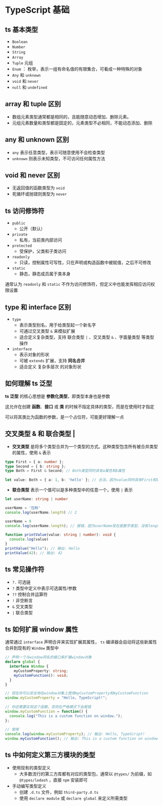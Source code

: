 # TypeScript 基础


## ts 基本类型

- `Boolean`
- `Number`
- `String`
- `Array`
- `Tuple` 元组
- `Enum` ： 枚举，表示一组有命名值的有限集合，可看成一种特殊的对象
- `Any` 和 `unknown`
- `void` 和 `never`
- `null` 和 `undefined`


## array 和 tuple 区别

- 数组元素类型通常都是相同的，且能随意动态增加、删除元素。
- 元组元素数量和类型都是固定的，元素类型不必相同，不能动态添加、删除


## any 和 unknown 区别

- `any` 表示任意类型，表示可随意使用不会检查类型
- `unknown` 则表示未知类型，不可访问任何属性方法


## void 和 never 区别

- 无返回值的函数类型为 `void`
- 死循环或抛错则类型为 `never`


## ts 访问修饰符

- `public`
  - 公开（默认）
- `private`
  - 私有，当前类内部访问
- `protected`
  - 受保护，父类和子类访问
- `readonly`
  - 只读，控制属性可写性，只在声明或构造函数中被赋值，之后不可修改
- `static`
  - 静态，静态成员属于类本身

通常认为 `readonly` 和 `static` 不作为访问修饰符，但定义中也能发挥相应访问权限设置


## type 和 interface 区别

- `type`
  - 表示类型别名，用于给类型起一个新名字
  - 可通过交叉类型 `&` 来模拟扩展
  - 适合定义复杂类型，支持 联合类型 `|` 、交叉类型 `&` 、字面量类型 等类型操作
- `interface`
  - 表示对象的形状
  - 可被 `extends` 扩展，支持 **同名合并**
  - 适合定义 复杂多层次 的对象形状



## 如何理解 ts 泛型

**ts 泛型** 的核心思想是 **参数化类型**，即类型本身也是参数

这允许在创建 **函数**、**接口** 或 **类** 的时候不指定具体的类型，而是在使用时才指定

可以将其类比为函数的参数，是一个占位符，可能更好理解一点



## 交叉类型 & 和 联合类型 |

- **交叉类型** 是将多个类型合并为一个类型的方式。这种类型包含所有被合并类型的属性，使用 `&` 表示

```ts
type First = { a: number };  
type Second = { b: string };  
type Both = First & Second; // Both类型同时具有a属性和b属性  
  
let value: Both = { a: 1, b: 'hello' }; // 合法，因为value同时具有First和Second的所有属性
```


- **联合类型** 表示一个值可以是多种类型中的任意一个，使用 `|` 表示

```ts
let userName: string | number

userName = '拉粉'
console.log(userName.length) // 2

userName = 9
console.log(userName.length); // 报错，因为userName现在是数字类型，没有length属性
  
function printValue(value: string | number): void {  
  console.log(value)
}  
printValue("Hello"); // 输出: Hello
printValue(42); // 输出: 42
```


## ts 常见操作符

- `?.` 可选链
- `?` 类型中定义中表示可选属性/参数
- `??` 控制合并运算符
- `!` 非空断言
- `&` 交叉类型
- `|` 联合类型


## ts 如何扩展 window 属性

通常通过 `interface` 声明合并来实现扩展其属性， `ts` 编译器会自动将这些新属性合并到现有的 `Window` 类型中

```ts
// 声明一个与window同名的接口来扩展window对象
declare global {
  interface Window {
    myCustomProperty: string;
    myCustomFunction(): void;
  }
}

// 现在你可以安全地在window对象上使用myCustomProperty和myCustomFunction
window.myCustomProperty = "Hello, TypeScript!";
  
// 你还需要实现这个函数，否则在严格模式下会报错
window.myCustomFunction = function() {
  console.log("This is a custom function on window.");
};
  
// 使用  
console.log(window.myCustomProperty); // 输出: Hello, TypeScript!
window.myCustomFunction(); // 输出: This is a custom function on window.
```


## ts 中如何定义第三方模块的类型

- 使用现有的类型定义
  - 大多数流行的第三方库都有对应的类型包，通常以 `@types/` 为前缀，如 `@types/lodash` ，直接 `npm` 安装即可
- 手动编写类型定义
  - 创建 `.d.ts` 文件，例如 `third-party.d.ts`
  - 使用 `declare module` 或 `declare global` 来定义所需类型

